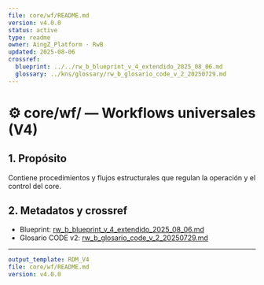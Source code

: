 ```yaml
---
file: core/wf/README.md
version: v4.0.0
status: active
type: readme
owner: AingZ_Platform · RwB
updated: 2025-08-06
crossref:
  blueprint: ../../rw_b_blueprint_v_4_extendido_2025_08_06.md
  glossary: ../kns/glossary/rw_b_glosario_code_v_2_20250729.md
---
```


# ⚙️ core/wf/ — Workflows universales (V4)

## 1. Propósito
Contiene procedimientos y flujos estructurales que regulan la operación y el control del core.

## 2. Metadatos y crossref
- Blueprint: [rw_b_blueprint_v_4_extendido_2025_08_06.md](../../rw_b_blueprint_v_4_extendido_2025_08_06.md)
- Glosario CODE v2: [rw_b_glosario_code_v_2_20250729.md](../kns/glossary/rw_b_glosario_code_v_2_20250729.md)

---

```yaml
output_template: RDM_V4
file: core/wf/README.md
version: v4.0.0
```
